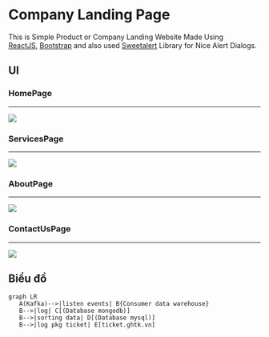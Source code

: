 # Company Landing Page

This is Simple Product or Company Landing Website Made Using <br/>
[ReactJS](https://reactjs.org/), [Bootstrap](https://getbootstrap.com/) and also used [Sweetalert](https://sweetalert.js.org/) Library for Nice Alert Dialogs.

## UI

### HomePage
<hr />
<img src="https://user-images.githubusercontent.com/54361799/117673191-31157f00-b1c8-11eb-954e-dde3999bf295.png" />

### ServicesPage
<hr />
<img src="https://user-images.githubusercontent.com/54361799/117673300-4db1b700-b1c8-11eb-85c6-63ead81843d4.png" />

### AboutPage
<hr />
<img src="https://user-images.githubusercontent.com/54361799/117673479-75a11a80-b1c8-11eb-95d6-b17000d7d4c8.png" />


### ContactUsPage
<hr />
<img src="https://user-images.githubusercontent.com/54361799/117673607-8f426200-b1c8-11eb-8e26-741a57aa01fb.png" />

## Biểu đồ
```mermaid
graph LR
   A(Kafka)-->|listen events| B{Consumer data warehouse}
   B-->|log| C[(Database mongodb)]
   B-->|sorting data| D[(Database mysql)]
   B-->|log pkg ticket| E[ticket.ghtk.vn]
```
